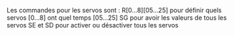 Les commandes pour les servos sont :
R[0…8][05…25] pour définir quels servos [0…8] ont quel temps [05…25]
SG pour avoir les valeurs de tous les servos
SE et SD pour activer ou désactiver tous les servos